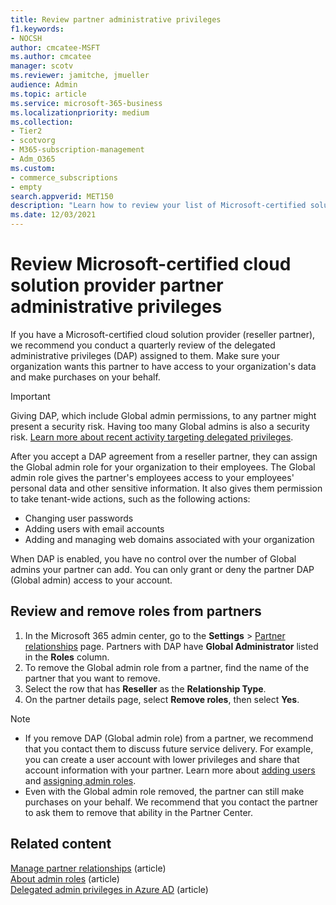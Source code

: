 ```yaml
---
title: Review partner administrative privileges
f1.keywords:
- NOCSH
author: cmcatee-MSFT
ms.author: cmcatee
manager: scotv
ms.reviewer: jamitche, jmueller
audience: Admin
ms.topic: article
ms.service: microsoft-365-business
ms.localizationpriority: medium
ms.collection:
- Tier2
- scotvorg
- M365-subscription-management 
- Adm_O365
ms.custom:
- commerce_subscriptions
- empty
search.appverid: MET150
description: "Learn how to review your list of Microsoft-certified solution providers (partners) to determine what admin privileges they have, and how to remove those privileges."
ms.date: 12/03/2021
---
```


# Review Microsoft-certified cloud solution provider partner administrative privileges

If you have a Microsoft-certified cloud solution provider (reseller partner), we recommend you conduct a quarterly review of the delegated administrative privileges (DAP) assigned to them. Make sure your organization wants this partner to have access to your organization's data and make purchases on your behalf.

> [!IMPORTANT]
> Giving DAP, which include Global admin permissions, to any partner might present a security risk. Having too many Global admins is also a security risk. [Learn more about recent activity targeting delegated privileges](https://www.microsoft.com/security/blog/2021/10/25/nobelium-targeting-delegated-administrative-privileges-to-facilitate-broader-attacks/).

After you accept a DAP agreement from a reseller partner, they can assign the Global admin role for your organization to their employees. The Global admin role gives the partner's employees access to your employees' personal data and other sensitive information. It also gives them permission to take tenant-wide actions, such as the following actions:

- Changing user passwords
- Adding users with email accounts
- Adding and managing web domains associated with your organization

When DAP is enabled, you have no control over the number of Global admins your partner can add. You can only grant or deny the partner DAP (Global admin) access to your account.

## Review and remove roles from partners

1. In the Microsoft 365 admin center, go to the **Settings** > <a href="https://go.microsoft.com/fwlink/p/?linkid=2074649" target="_blank">Partner relationships</a> page. Partners with DAP have **Global Administrator** listed in the **Roles** column.
2. To remove the Global admin role from a partner, find the name of the partner that you want to remove.
3. Select the row that has **Reseller** as the **Relationship Type**.
4. On the partner details page, select **Remove roles**, then select **Yes**.

> [!NOTE]
>
> - If you remove DAP (Global admin role) from a partner, we recommend that you contact them to discuss future service delivery. For example, you can create a user account with lower privileges and share that account information with your partner. Learn more about [adding users](../admin/add-users/add-users.md) and [assigning admin roles](../admin/add-users/assign-admin-roles.md).
> - Even with the Global admin role removed, the partner can still make purchases on your behalf. We recommend that you contact the partner to ask them to remove that ability in the Partner Center.

## Related content

[Manage partner relationships](manage-partners.md) (article)\
[About admin roles](../admin/add-users/about-admin-roles.md) (article)\
[Delegated admin privileges in Azure AD](/partner-center/customers-revoke-admin-privileges#delegated-admin-privileges-in-azure-ad) (article)
